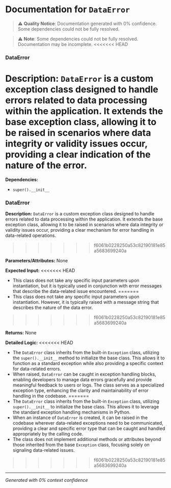 # Documentation for `DataError`

> ⚠️ **Quality Notice**: Documentation generated with 0% confidence. Some dependencies could not be fully resolved.


> ⚠️ **Note**: Some dependencies could not be fully resolved. Documentation may be incomplete.
<<<<<<< HEAD
### DataError

**Description:**
`DataError` is a custom exception class designed to handle errors related to data processing within the application. It extends the base exception class, allowing it to be raised in scenarios where data integrity or validity issues occur, providing a clear indication of the nature of the error.
=======

**Dependencies:**
- `super().__init__`
### DataError

**Description:**
`DataError` is a custom exception class designed to handle errors related to data processing within the application. It extends the base exception class, allowing it to be raised in scenarios where data integrity or validity issues occur, providing a clear mechanism for error handling in data-related operations.
>>>>>>> f6061b0228250a53c82190181e85a5683699240a

**Parameters/Attributes:**
None

**Expected Input:**
<<<<<<< HEAD
- This class does not take any specific input parameters upon instantiation, but it is typically used in conjunction with error messages that describe the data-related issue encountered.
=======
- This class does not take any specific input parameters upon instantiation. However, it is typically raised with a message string that describes the nature of the data error.
>>>>>>> f6061b0228250a53c82190181e85a5683699240a

**Returns:**
None

**Detailed Logic:**
<<<<<<< HEAD
- The `DataError` class inherits from the built-in `Exception` class, utilizing the `super().__init__` method to initialize the base class. This allows it to function as a standard exception while also providing a specific context for data-related errors.
- When raised, `DataError` can be caught in exception handling blocks, enabling developers to manage data errors gracefully and provide meaningful feedback to users or logs. The class serves as a specialized exception type, enhancing the clarity and maintainability of error handling in the codebase.
=======
- The `DataError` class inherits from the built-in `Exception` class, utilizing `super().__init__` to initialize the base class. This allows it to leverage the standard exception handling mechanisms in Python.
- When an instance of `DataError` is created, it can be raised in the codebase wherever data-related exceptions need to be communicated, providing a clear and specific error type that can be caught and handled appropriately by the calling code.
- The class does not implement additional methods or attributes beyond those inherited from the base `Exception` class, focusing solely on signaling data-related issues.
>>>>>>> f6061b0228250a53c82190181e85a5683699240a

---
*Generated with 0% context confidence*
